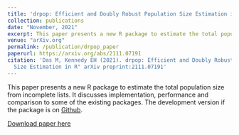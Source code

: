 ```yaml
---
title: 'drpop: Efficient and Doubly Robust Population Size Estimation in R'
collection: publications
date: "November, 2021"
excerpt: This paper presents a new R package to estimate the total population size from incomplete lists. It discusses implementation, performance and comparison to some of the existing packages.
venue: "arXiv.org"
permalink: /publication/drpop_paper
paperurl: https://arxiv.org/abs/2111.07191
citation: 'Das M, Kennedy EH (2021). drpop: Efficient and Doubly Robust Population
  Size Estimation in R" arXiv preprint:2111.07191'
---
```

This paper presents a new R package to estimate the total population size from incomplete lists. It discusses implementation, performance and comparison to some of the existing packages. The development version if the package is on [Github](https://github.com/mqnjqrid/drpop).

[Download paper here](http://https://arxiv.org/pdf/2111.07191)
